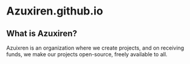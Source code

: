 # Azuxiren.github.io

## What is Azuxiren?

Azuixren is an organization where we create projects, and on receiving funds, we make our projects open-source, freely available to all.
